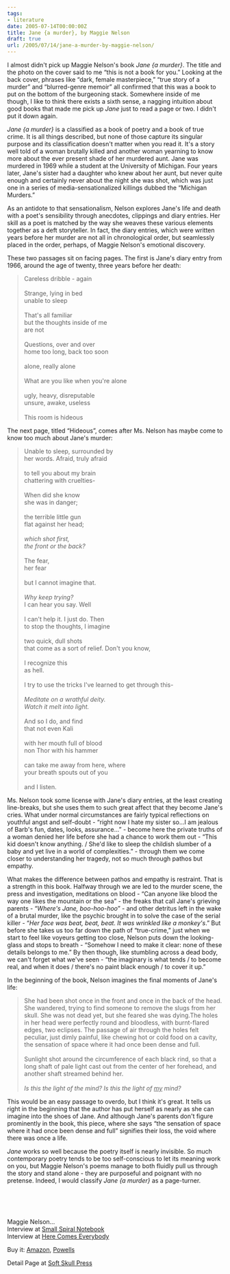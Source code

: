 ```yaml
---
tags:
- literature
date: 2005-07-14T00:00:00Z
title: Jane {a murder}, by Maggie Nelson 
draft: true
url: /2005/07/14/jane-a-murder-by-maggie-nelson/
---
```


<p>
I almost didn't pick up Maggie Nelson's book <em>Jane {a murder}</em>. The title and the photo on the cover said to me &#8220;this is not a book for you.&#8221; Looking at the back cover, phrases like &#8220;dark, female masterpiece,&#8221; &#8220;true story of a murder&#8221; and &#8220;blurred-genre memoir&#8221; all confirmed that this was a book to put on the bottom of the burgeoning stack. Somewhere inside of me though, I like to think there exists a sixth sense, a nagging intuition about good books that made me pick up <em>Jane</em> just to read a page or two. I didn't put it down again.
</p>
<p>
<em>Jane {a murder}</em> is a classified as a book of poetry and a book of true crime. It is all things described, but none of those capture its singular purpose and its classification doesn't matter when you read it. It's a story well told of a woman brutally killed and another woman yearning to know more about the ever present shade of her murdered aunt. Jane was murdered in 1969 while a student at the University of Michigan. Four years later, Jane's sister had a daughter who knew about her aunt, but never quite enough and certainly never about the night she was shot, which was just one in a series of media-sensationalized killings dubbed the &#8220;Michigan Murders.&#8221;
</p><p>
As an antidote to that sensationalism, Nelson explores Jane's life and death with a poet's sensibility through anecdotes, clippings and diary entries. Her skill as a poet is matched by the way she weaves these various elements together as a deft storyteller. In fact, the diary entries, which were written years before her murder are not all in chronological order, but seamlessly placed in the order, perhaps, of Maggie Nelson's emotional discovery.
</p><p>
These two passages sit on facing pages. The first is Jane's diary entry from 1966, around the age of twenty, three years before her death:
</p><blockquote>
Careless dribble - again
<br />
<br />Strange, lying in bed
<br />unable to sleep
<br />
<br />That's all familiar
<br />but the thoughts inside of me
<br />are not
<br />
<br />Questions, over and over
<br />home too long, back too soon
<br />
<br />alone, really alone
<br />
<br />What are you like when you're alone
<br />
<br />ugly, heavy, disreputable
<br />unsure, awake, useless
<br />
<br />This room is hideous
</blockquote><p>
The next page, titled &#8220;Hideous&#8221;, comes after Ms. Nelson has maybe come to know too much about Jane's murder:
</p><blockquote>
Unable to sleep, surrounded by
<br />her words. Afraid, truly afraid
<br />
<br />to tell you about my brain
<br />chattering with cruelties-
<br />
<br />When did she know
<br />she was in danger;
<br />
<br />the terrible little gun
<br />flat against her head;
<br />
<br /><em>which shot first,
<br />the front or the back?
<br /></em>
<br />The fear,
<br />her fear
<br />
<br />but I cannot imagine that.
<br />
<br /><em>Why keep trying?</em>
<br />I can hear you say. Well
<br />
<br />I can't help it. I just do. Then
<br />to stop the thoughts, I imagine
<br />
<br />two quick, dull shots
<br />that come as a sort of relief. Don't you know,
<br />
<br />I recognize this
<br />as hell.
<br />
<br />I try to use the tricks I've learned to get through this-
<br />
<br /><em>Meditate on a wrathful deity.
<br />Watch it melt into light.
<br /></em>
<br />And so I do, and find
<br />that not even Kali
<br />
<br />with her mouth full of blood
<br />non Thor with his hammer
<br />
<br />can take me away from here, where
<br />your breath spouts out of you
<br />
<br />and I listen.
</blockquote><p>
Ms. Nelson took some license with Jane's diary entries, at the least creating line-breaks, but she uses them to such great affect that they become Jane's cries. What under normal circumstances are fairly typical reflections on youthful angst and self-doubt - &#8220;right now I hate my sister so...I am jealous of Barb's fun, dates, looks, assurance...&#8221; - become here the private truths of a woman denied her life before she had a chance to work them out - &#8220;This kid doesn't know anything. / She'd like to sleep the childish slumber of a baby and yet live in a world of complexities.&#8221; -  through them we come closer to understanding her tragedy, not so much through pathos but empathy.
</p><p>
What makes the difference between pathos and empathy is restraint. That is a strength in this book. Halfway through we are led to the murder scene, the press and investigation, meditations on blood -  &#8220;Can anyone like blood the way one likes the mountain or the sea&#8221; - the freaks that call Jane's grieving parents - &#8220;<em>Where's Jane, boo-hoo-hoo</em>&#8221; - and other detritus left in the wake of a brutal murder, like the psychic brought in to solve the case of the serial killer - &#8220;<em>Her face was beat, beat, beat. It was wrinkled like a monkey's</em>.&#8221; But before she takes us too far down the path of &#8220;true-crime,&#8221; just when we start to feel like voyeurs getting too close, Nelson puts down the looking-glass and stops to breath - &#8220;Somehow I need to make it clear: none of these details belongs to me.&#8221; By then though, like stumbling across a dead body, we can't forget what we've seen - &#8220;the imaginary is what tends / to become real, and when it does / there's no paint black enough / to cover it up.&#8221;
</p><p>
In the beginning of the book, Nelson imagines the final moments of Jane's life:
</p><blockquote>
She had been shot once in the front and once in the back of the head. She wandered, trying to find someone to remove the slugs from her skull. She was not dead yet, but she feared she was dying.The holes in her head were perfectly round and bloodless, with burnt-flared edges, two eclipses. The passage of air through the holes felt peculiar, just dimly painful, like chewing hot or cold food on a cavity, the sensation of space where it had once been dense and full.
<br />
<br />Sunlight shot around the circumference of each black rind, so that a long shaft of pale light cast out from the center of her forehead, and another shaft streamed behind her.
<br />
<br /><em>Is this the light of the mind? Is this the light of </em><span style="text-decoration:underline"><em>my</em></span><em> mind?</em>
</blockquote><p>
This would be an easy passage to overdo, but I think it's great. It tells us right in the beginning that the author has put herself as nearly as she can imagine into the shoes of Jane. And although Jane's parents don't figure prominently in the book, this piece, where she says &#8220;the sensation of space where it had once been dense and full&#8221; signifies their loss, the void where there was once a life.
</p><p>
<em>Jane</em> works so well because the poetry itself is nearly invisible. So much contemporary poetry tends to be too self-conscious to let its meaning work on you, but Maggie Nelson's poems manage to both fluidly pull us through the story and stand alone  - they are purposeful and poignant with no pretense. Indeed, I would classify <em>Jane {a murder}</em> as a page-turner.
</p><br /><br /><br /><p>
Maggie Nelson...
<br />Interview at <a href="http://www.smallspiralnotebook.com/summer05/maggienelsoninterview.shtml">Small Spiral Notebook</a>
<br />Interview at <a href="http://herecomeseverybody.blogspot.com/2005/02/maggie-nelson-is-author-of-poetry.html">Here Comes Everybody</a>
</p><p>
Buy it: <a href="http://www.amazon.com/exec/obidos/redirect?tag=bookenompolic-20%26link_code=xm2%26camp=2025%26creative=165953%26path=http://www.amazon.com/gp/redirect.html%253fASIN=1932360719%2526tag=bookenompolic-20%2526lcode=xm2%2526cID=2025%2526ccmID=165953%2526location=/o/ASIN/1932360719%25253FSubscriptionId=02ZH6J1W0649DTNS6002" id="2025%2526ccmID=165953%2526location=/o/ASIN/1932360719%25253FSubscriptionId=02ZH6J1W0649DTNS6002">Amazon</a>, <a href="http://www.powells.com/biblio/1-1932360719-0">Powells</a>
</p><p>
Detail Page at <a href="http://www.softskull.com/detailedbook.php?isbn=1-932360-71-9">Soft Skull Press</a>
</p>

